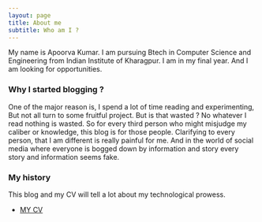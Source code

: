 ```yaml
---
layout: page
title: About me
subtitle: Who am I ?
---
```


My name is Apoorva Kumar. I am pursuing Btech in Computer Science and Engineering from Indian Institute of Kharagpur. I am in my final year. And I am looking for opportunities.
  
### Why I started blogging ?
One of the major reason is, I spend a lot of time reading and experimenting, But not all turn to some fruitful project. But is that wasted ? No whatever I read nothing is wasted. So for every third person who might misjudge my caliber or knowledge, this blog is for those people. Clarifying to every person, that I am different is really painful for me. And in the world of social media where everyone is bogged down by information and story every story and information seems fake. 
### My history
This blog and my CV will tell a lot about my technological prowess.
- [MY CV](https://rava-dosa.github.io/resume)
